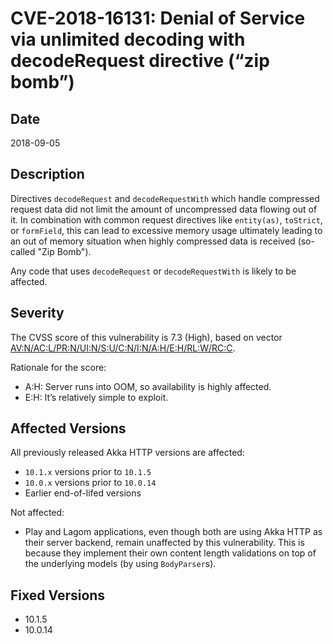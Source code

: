 # CVE-2018-16131: Denial of Service via unlimited decoding with decodeRequest directive (“zip bomb”)

## Date

2018-09-05

## Description

Directives `decodeRequest` and `decodeRequestWith` which handle compressed request data did not limit the amount of uncompressed
data flowing out of it. In combination with common request directives like `entity(as)`, `toStrict`, or `formField`, this can lead
to excessive memory usage ultimately leading to an out of memory situation when highly compressed data is received
(so-called "Zip Bomb").

Any code that uses `decodeRequest` or `decodeRequestWith` is likely to be affected.

## Severity

The CVSS score of this vulnerability is 7.3 (High), based on vector
[AV:N/AC:L/PR:N/UI:N/S:U/C:N/I:N/A:H/E:H/RL:W/RC:C](https://nvd.nist.gov/vuln-metrics/cvss/v3-calculator?vector=AV:N/AC:L/PR:N/UI:N/S:U/C:N/I:N/A:H/E:H/RL:W/RC:C).

Rationale for the score:

 * A:H: Server runs into OOM, so availability is highly affected.
 * E:H: It’s relatively simple to exploit.

## Affected Versions

All previously released Akka HTTP versions are affected:

 * `10.1.x` versions prior to `10.1.5`
 * `10.0.x` versions prior to `10.0.14`
 * Earlier end-of-lifed versions

Not affected:

 * Play and Lagom applications, even though both are using Akka HTTP as their server backend,
   remain unaffected by this vulnerability. This is because they implement their own content
   length validations on top of the underlying models (by using `BodyParser`s).

## Fixed Versions

 * 10.1.5
 * 10.0.14
